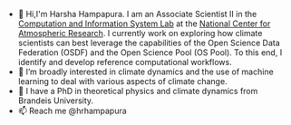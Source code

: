 - 👋 Hi,I'm Harsha Hampapura. I am an Associate Scientist II in the [Computation and Information System Lab](https://www.cisl.ucar.edu) at the [National Center for Atmospheric Research](https://ncar.ucar.edu). I currently work on exploring how climate scientists can best 
  leverage the capabilities of the Open Science Data Federation (OSDF) and the Open Science Pool (OS Pool). To this end, I identify and develop reference computational workflows.
- 👀 I’m broadly interested in climate dynamics and the use of machine learning to deal with various aspects of climate change. 
- 🌱 I have a PhD in theoretical physics and climate dynamics from Brandeis University.
- 📫 Reach me @hrhampapura


<!---
hrhampapura/hrhampapura is a ✨ special ✨ repository because its `README.md` (this file) appears on your GitHub profile.
You can click the Preview link to take a look at your changes.
--->

